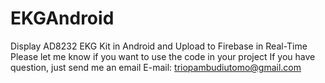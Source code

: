 # EKGAndroid
Display AD8232 EKG Kit in Android and Upload to Firebase in Real-Time
Please let me know if you want to use the code in your project
If you have question, just send me an email
E-mail: triopambudiutomo@gmail.com
